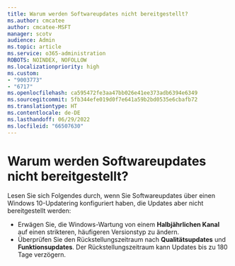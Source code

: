 ```yaml
---
title: Warum werden Softwareupdates nicht bereitgestellt?
ms.author: cmcatee
author: cmcatee-MSFT
manager: scotv
audience: Admin
ms.topic: article
ms.service: o365-administration
ROBOTS: NOINDEX, NOFOLLOW
ms.localizationpriority: high
ms.custom:
- "9003773"
- "6717"
ms.openlocfilehash: ca595472fe3aa47bb026e41ee373adb6394e6349
ms.sourcegitcommit: 5fb344efe019d0f7e641a59b2bd0535e6cbafb72
ms.translationtype: HT
ms.contentlocale: de-DE
ms.lasthandoff: 06/29/2022
ms.locfileid: "66507630"
---
```

# <a name="why-software-updates-are-not-being-deployed"></a>Warum werden Softwareupdates nicht bereitgestellt?

Lesen Sie sich Folgendes durch, wenn Sie Softwareupdates über einen Windows 10-Updatering konfiguriert haben, die Updates aber nicht bereitgestellt werden:  

- Erwägen Sie, die Windows-Wartung von einem **Halbjährlichen Kanal** auf einen strikteren, häufigeren Versionstyp zu ändern.  
- Überprüfen Sie den Rückstellungszeitraum nach **Qualitätsupdates** und **Funktionsupdates**. Der Rückstellungszeitraum kann Updates bis zu 180 Tage verzögern.
